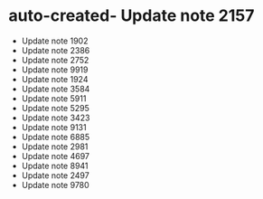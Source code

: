 # auto-created- Update note 2157
- Update note 1902
- Update note 2386
- Update note 2752
- Update note 9919
- Update note 1924
- Update note 3584
- Update note 5911
- Update note 5295
- Update note 3423
- Update note 9131
- Update note 6885
- Update note 2981
- Update note 4697
- Update note 8941
- Update note 2497
- Update note 9780
